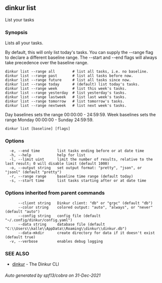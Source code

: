 ## dinkur list

List your tasks

### Synopsis

Lists all your tasks.

By default, this will only list today's tasks. You can supply the --range flag
to declare a different baseline range. The --start and --end flags will always
take precedence over the baseline range.

	dinkur list --range all        # list all tasks, i.e. no baseline.
	dinkur list --range past       # list all tasks before now.
	dinkur list --range future     # list all tasks since now.
	dinkur list --range today      # (default) list today's tasks.
	dinkur list --range week       # list this week's tasks.
	dinkur list --range yesterday  # list yesterday's tasks.
	dinkur list --range lastweek   # list last week's tasks.
	dinkur list --range tomorrow   # list tomorrow's tasks.
	dinkur list --range nextweek   # list next week's tasks.

Day baselines sets the range 00:00:00 - 24:59:59.
Week baselines sets the range Monday 00:00:00 - Sunday 24:59:59.


```
dinkur list [baseline] [flags]
```

### Options

```
  -e, --end time        list tasks ending before or at date time
  -h, --help            help for list
  -l, --limit uint      limit the number of results, relative to the last result; 0 will disable limit (default 1000)
  -o, --output string   set output format: "pretty", "json", or "jsonl" (default "pretty")
  -r, --range range     baseline time range (default today)
  -s, --start time      list tasks starting after or at date time
```

### Options inherited from parent commands

```
      --client string   Dinkur client: "db" or "grpc" (default "db")
      --color string    colored output: "auto", "always", or "never" (default "auto")
      --config string   config file (default "~/.config/dinkur/config.yaml")
      --data string     database file (default "C:\\Users\\kalle\\AppData\\Roaming\\dinkur\\dinkur.db")
      --data-mkdir      create directory for data if it doesn't exist (default true)
  -v, --verbose         enables debug logging
```

### SEE ALSO

* [dinkur](dinkur.md)	 - The Dinkur CLI

###### Auto generated by spf13/cobra on 31-Dec-2021

